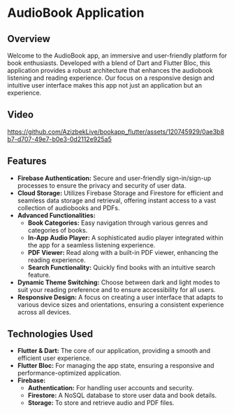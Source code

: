 # AudioBook Application

## Overview

Welcome to the AudioBook app, an immersive and user-friendly platform for book enthusiasts. Developed with a blend of Dart and Flutter Bloc, this application provides a robust architecture that enhances the audiobook listening and reading experience. Our focus on a responsive design and intuitive user interface makes this app not just an application but an experience.

## Video

https://github.com/AzizbekLive/bookapp_flutter/assets/120745929/0ae3b8b7-d707-49e7-b0e3-0d2112e925a5

## Features

- **Firebase Authentication:** Secure and user-friendly sign-in/sign-up processes to ensure the privacy and security of user data.
- **Cloud Storage:** Utilizes Firebase Storage and Firestore for efficient and seamless data storage and retrieval, offering instant access to a vast collection of audiobooks and PDFs.
- **Advanced Functionalities:** 
  - **Book Categories:** Easy navigation through various genres and categories of books.
  - **In-App Audio Player:** A sophisticated audio player integrated within the app for a seamless listening experience.
  - **PDF Viewer:** Read along with a built-in PDF viewer, enhancing the reading experience.
  - **Search Functionality:** Quickly find books with an intuitive search feature.
- **Dynamic Theme Switching:** Choose between dark and light modes to suit your reading preference and to ensure accessibility for all users.
- **Responsive Design:** A focus on creating a user interface that adapts to various device sizes and orientations, ensuring a consistent experience across all devices.

## Technologies Used

- **Flutter & Dart:** The core of our application, providing a smooth and efficient user experience.
- **Flutter Bloc:** For managing the app state, ensuring a responsive and performance-optimized application.
- **Firebase:** 
  - **Authentication:** For handling user accounts and security.
  - **Firestore:** A NoSQL database to store user data and book details.
  - **Storage:** To store and retrieve audio and PDF files.
